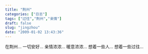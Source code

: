 ```yaml
---
title: "荆州"
categories: ["日志"]
tags: ["过往","荆州","亲情"]
draft: false
slug: "jingzhou"
date: "2009-01-02 13:43:36"
---
```


在荆州... 
一切安好... 
亲情浓浓... 
暖意浓浓... 
想着一些人... 
想着一些过往...

